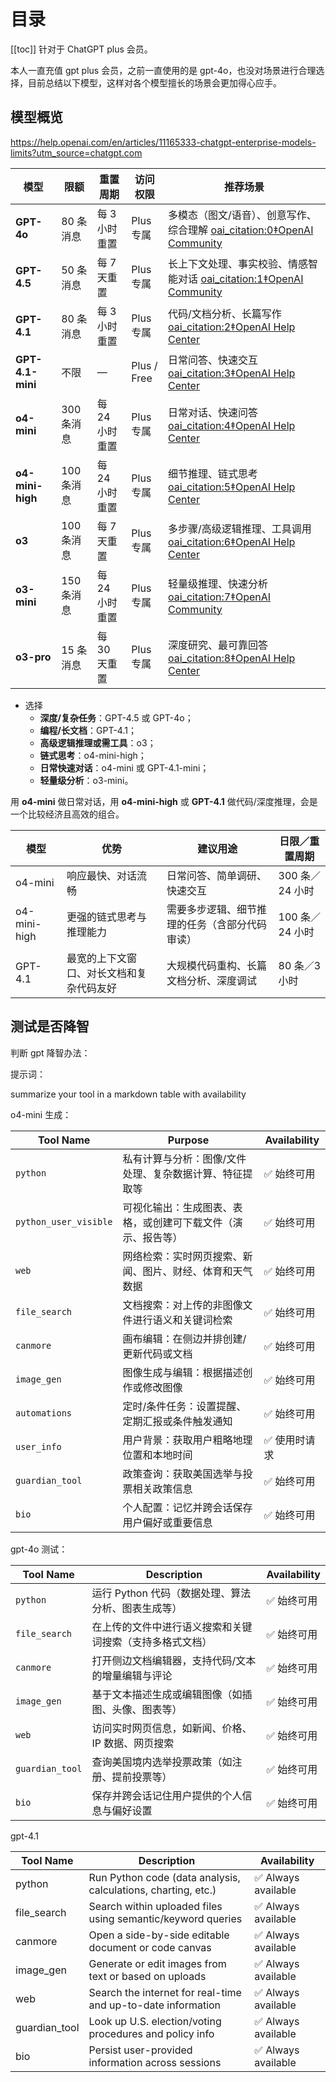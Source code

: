 # 目录
[[toc]]
针对于 ChatGPT plus 会员。

本人一直充值 gpt plus 会员，之前一直使用的是 gpt-4o，也没对场景进行合理选择，目前总结以下模型，这样对各个模型擅长的场景会更加得心应手。

## 模型概览
https://help.openai.com/en/articles/11165333-chatgpt-enterprise-models-limits?utm_source=chatgpt.com

| 模型 | 限额 | 重置周期 | 访问权限 | 推荐场景 |
| --- | --- | --- | --- | --- |
| **GPT-4o** | 80 条消息 | 每 3 小时重置 | Plus 专属 | 多模态（图文/语音）、创意写作、综合理解       [oai_citation:0‡OpenAI Community](https://community.openai.com/t/chatgpt-plus-user-limits-valid-for-2025/1149656?utm_source=chatgpt.com) |
| **GPT-4.5** | 50 条消息 | 每 7 天重置 | Plus 专属 | 长上下文处理、事实校验、情感智能对话          [oai_citation:1‡OpenAI Community](https://community.openai.com/t/what-are-the-current-gpt-4-5-weekly-limits-in-2025-may/1248965?utm_source=chatgpt.com) |
| **GPT-4.1** | 80 条消息 | 每 3 小时重置 | Plus 专属 | 代码/文档分析、长篇写作                     [oai_citation:2‡OpenAI Help Center](https://help.openai.com/en/articles/11165333-chatgpt-enterprise-models-limits?utm_source=chatgpt.com) |
| **GPT-4.1-mini** | 不限 | — | Plus / Free | 日常问答、快速交互                           [oai_citation:3‡OpenAI Help Center](https://help.openai.com/en/articles/11165333-chatgpt-enterprise-models-limits?utm_source=chatgpt.com) |
| **o4-mini** | 300 条消息 | 每 24 小时重置 | Plus 专属 | 日常对话、快速问答                           [oai_citation:4‡OpenAI Help Center](https://help.openai.com/en/articles/11165333-chatgpt-enterprise-models-limits?utm_source=chatgpt.com) |
| **o4-mini-high** | 100 条消息 | 每 24 小时重置 | Plus 专属 | 细节推理、链式思考                          [oai_citation:5‡OpenAI Help Center](https://help.openai.com/en/articles/11165333-chatgpt-enterprise-models-limits?utm_source=chatgpt.com) |
| **o3** | 100 条消息 | 每 7 天重置 | Plus 专属 | 多步骤/高级逻辑推理、工具调用                 [oai_citation:6‡OpenAI Help Center](https://help.openai.com/en/articles/11165333-chatgpt-enterprise-models-limits?utm_source=chatgpt.com) |
| **o3-mini** | 150 条消息 | 每 24 小时重置 | Plus 专属 | 轻量级推理、快速分析                         [oai_citation:7‡OpenAI Community](https://community.openai.com/t/chatgpt-plus-user-limits-valid-for-2025/1149656?utm_source=chatgpt.com) |
| **o3-pro** | 15 条消息 | 每 30 天重置 | Plus 专属 | 深度研究、最可靠回答                         [oai_citation:8‡OpenAI Help Center](https://help.openai.com/en/articles/11165333-chatgpt-enterprise-models-limits?utm_source=chatgpt.com) |

- 选择
    - **深度/复杂任务**：GPT-4.5 或 GPT-4o；
    - **编程/长文档**：GPT-4.1；
    - **高级逻辑推理或需工具**：o3；
    - **链式思考**：o4-mini-high；
    - **日常快速对话**：o4-mini 或 GPT-4.1-mini；
    - **轻量级分析**：o3-mini。

用 **o4-mini** 做日常对话，用 **o4-mini-high** 或 **GPT-4.1** 做代码/深度推理，会是一个比较经济且高效的组合。

| 模型 | 优势 | 建议用途 | 日限／重置周期 |
| --- | --- | --- | --- |
| o4-mini | 响应最快、对话流畅 | 日常问答、简单调研、快速交互 | 300 条／24 小时 |
| o4-mini-high | 更强的链式思考与推理能力 | 需要多步逻辑、细节推理的任务（含部分代码审读） | 100 条／24 小时 |
| GPT-4.1 | 最宽的上下文窗口、对长文档和复杂代码友好 | 大规模代码重构、长篇文档分析、深度调试 | 80 条／3 小时 |


## 测试是否降智
判断 gpt 降智办法：

提示词：

summarize your tool in a markdown table with availability

o4-mini 生成：

| Tool Name | Purpose | Availability |
| --- | --- | --- |
| `python` | 私有计算与分析：图像/文件处理、复杂数据计算、特征提取等 | ✅ 始终可用 |
| `python_user_visible` | 可视化输出：生成图表、表格，或创建可下载文件（演示、报告等） | ✅ 始终可用 |
| `web` | 网络检索：实时网页搜索、新闻、图片、财经、体育和天气数据 | ✅ 始终可用 |
| `file_search` | 文档搜索：对上传的非图像文件进行语义和关键词检索 | ✅ 始终可用 |
| `canmore` | 画布编辑：在侧边并排创建/更新代码或文档 | ✅ 始终可用 |
| `image_gen` | 图像生成与编辑：根据描述创作或修改图像 | ✅ 始终可用 |
| `automations` | 定时/条件任务：设置提醒、定期汇报或条件触发通知 | ✅ 始终可用 |
| `user_info` | 用户背景：获取用户粗略地理位置和本地时间 | ✅ 使用时请求 |
| `guardian_tool` | 政策查询：获取美国选举与投票相关政策信息 | ✅ 始终可用 |
| `bio` | 个人配置：记忆并跨会话保存用户偏好或重要信息 | ✅ 始终可用 |

gpt-4o 测试：

| Tool Name | Description | Availability |
| --- | --- | --- |
| `python` | 运行 Python 代码（数据处理、算法分析、图表生成等） | ✅ 始终可用 |
| `file_search` | 在上传的文件中进行语义搜索和关键词搜索（支持多格式文档） | ✅ 始终可用 |
| `canmore` | 打开侧边文档编辑器，支持代码/文本的增量编辑与评论 | ✅ 始终可用 |
| `image_gen` | 基于文本描述生成或编辑图像（如插图、头像、图表等） | ✅ 始终可用 |
| `web` | 访问实时网页信息，如新闻、价格、IP 数据、网页搜索 | ✅ 始终可用 |
| `guardian_tool` | 查询美国境内选举投票政策（如注册、提前投票等） | ✅ 始终可用 |
| `bio` | 保存并跨会话记住用户提供的个人信息与偏好设置 | ✅ 始终可用 |

gpt-4.1

| Tool Name | Description | Availability |
| --- | --- | --- |
| python | Run Python code (data analysis, calculations, charting, etc.) | ✅ Always available |
| file_search | Search within uploaded files using semantic/keyword queries | ✅ Always available |
| canmore | Open a side-by-side editable document or code canvas | ✅ Always available |
| image_gen | Generate or edit images from text or based on uploads | ✅ Always available |
| web | Search the internet for real-time and up-to-date information | ✅ Always available |
| guardian_tool | Look up U.S. election/voting procedures and policy info | ✅ Always available |
| bio | Persist user-provided information across sessions | ✅ Always available |